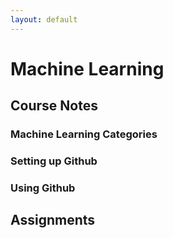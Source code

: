 ```yaml
---
layout: default
---
```


# Machine Learning

## Course Notes

### Machine Learning Categories
### Setting up Github
### Using Github

## Assignments

